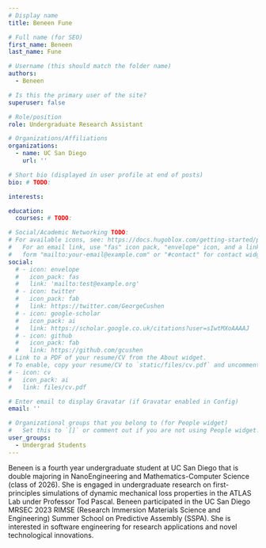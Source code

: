 ```yaml
---
# Display name
title: Beneen Fune

# Full name (for SEO)
first_name: Beneen
last_name: Fune

# Username (this should match the folder name)
authors:
  - Beneen

# Is this the primary user of the site?
superuser: false

# Role/position
role: Undergraduate Research Assistant

# Organizations/Affiliations
organizations:
  - name: UC San Diego
    url: ''

# Short bio (displayed in user profile at end of posts)
bio: # TODO:

interests:

education:
  courses: # TODO:

# Social/Academic Networking TODO:
# For available icons, see: https://docs.hugoblox.com/getting-started/page-builder/#icons
#   For an email link, use "fas" icon pack, "envelope" icon, and a link in the
#   form "mailto:your-email@example.com" or "#contact" for contact widget.
social:
  # - icon: envelope
  #   icon_pack: fas
  #   link: 'mailto:test@example.org'
  # - icon: twitter
  #   icon_pack: fab
  #   link: https://twitter.com/GeorgeCushen
  # - icon: google-scholar
  #   icon_pack: ai
  #   link: https://scholar.google.co.uk/citations?user=sIwtMXoAAAAJ
  # - icon: github
  #   icon_pack: fab
  #   link: https://github.com/gcushen
# Link to a PDF of your resume/CV from the About widget.
# To enable, copy your resume/CV to `static/files/cv.pdf` and uncomment the lines below.
# - icon: cv
#   icon_pack: ai
#   link: files/cv.pdf

# Enter email to display Gravatar (if Gravatar enabled in Config)
email: ''

# Organizational groups that you belong to (for People widget)
#   Set this to `[]` or comment out if you are not using People widget.
user_groups:
  - Undergrad Students
---
```


Beneen is a fourth year undergraduate student at UC San Diego that is double majoring in NanoEngineering and Mathematics-Computer Science (class of 2026). She is engaged in undergraduate research on first-principles simulations of dynamic mechanical loss properties in the ATLAS Lab under Professor Tod Pascal. Beneen participated in the UC San Diego MRSEC 2023 RIMSE (Research Immersion Materials Science and Engineering) Summer School on Predictive Assembly (SSPA). She is interested in software engineering for research applications and novel technological innovations.